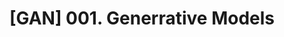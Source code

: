 ---
layout : single
title : "[GAN] 001. Generrative Models"
categories : [DeepLearning, DeepLearningBasic]
tag : []
---